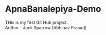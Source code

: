 # ApnaBanalepiya-Demo

THis is my first Git Hub project.
<br>
Author - Jack Sparrow (Abhinav Prasad)
